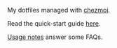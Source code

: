My dotfiles managed with [chezmoi](https://www.chezmoi.io).

Read the quick-start guide [here](https://www.chezmoi.io/quick-start/).

[Usage notes](https://www.chezmoi.io/user-guide/frequently-asked-questions/usage/) answer some FAQs.
